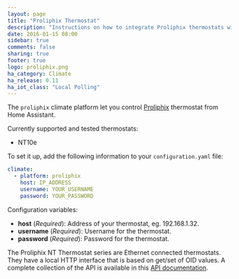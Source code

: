 ```yaml
---
layout: page
title: "Proliphix Thermostat"
description: "Instructions on how to integrate Proliphix thermostats within Home Assistant."
date: 2016-01-15 08:00
sidebar: true
comments: false
sharing: true
footer: true
logo: proliphix.png
ha_category: Climate
ha_release: 0.11
ha_iot_class: "Local Polling"
---
```



The `proliphix` climate platform let you control [Proliphix](http://www.proliphix.com) thermostat from Home Assistant.

Currently supported and tested thermostats:

- NT10e

To set it up, add the following information to your `configuration.yaml` file:

```yaml
climate:
  - platform: proliphix
    host: IP_ADDRESS
    username: YOUR_USERNAME
    password: YOUR_PASSWORD
```

Configuration variables:

- **host** (*Required*): Address of your thermostat, eg. 192.168.1.32.
- **username** (*Required*): Username for the thermostat.
- **password** (*Required*): Password for the thermostat.

The Proliphix NT Thermostat series are Ethernet connected thermostats. They have a local HTTP interface that is based on get/set
of OID values. A complete collection of the API is available in this [API documentation](https://github.com/sdague/thermostat.rb/blob/master/docs/PDP_API_R1_11.pdf).

